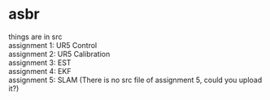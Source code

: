 # asbr
things are in src  
assignment 1: UR5 Control   
assignment 2: UR5 Calibration   
assignment 3: EST   
assignment 4: EKF   
assignment 5: SLAM  (There is no src file of assignment 5, could you upload it?)
